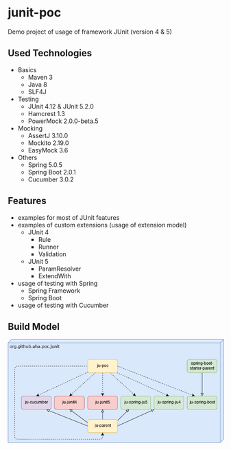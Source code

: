 # junit-poc
Demo project of usage of framework JUnit (version 4 & 5)

## Used Technologies
* Basics
  * Maven 3
  * Java 8
  * SLF4J
* Testing
  * JUnit 4.12 & JUnit 5.2.0
  * Hamcrest 1.3
  * PowerMock 2.0.0-beta.5
* Mocking
  * AssertJ 3.10.0
  * Mockito 2.19.0
  * EasyMock 3.6
* Others
  * Spring 5.0.5
  * Spring Boot 2.0.1
  * Cucumber 3.0.2

## Features
* examples for most of JUnit features
* examples of custom extensions (usage of extension model)
  * JUnit 4
    * Rule
    * Runner
    * Validation
  * JUnit 5
    * ParamResolver
    * ExtendWith
* usage of testing with Spring
  * Spring Framework
  * Spring Boot
* usage of testing with Cucumber

## Build Model
![Build model](build-model.png?raw=true "Build model")

